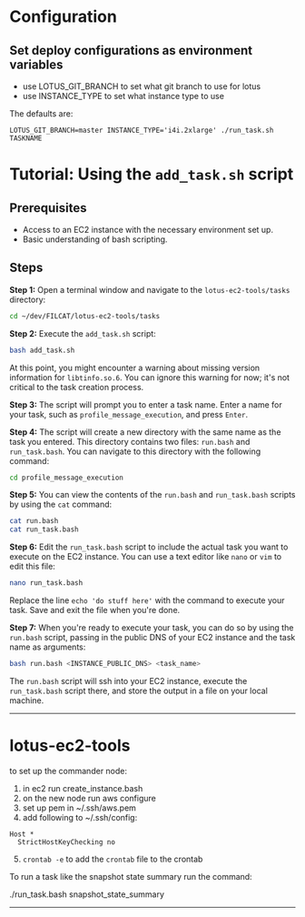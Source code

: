 
# Configuration

## Set deploy configurations as environment variables

- use LOTUS_GIT_BRANCH to set what git branch to use for lotus
- use INSTANCE_TYPE to set what instance type to use


The defaults are: 

```
LOTUS_GIT_BRANCH=master INSTANCE_TYPE='i4i.2xlarge' ./run_task.sh TASKNAME
```


# Tutorial: Using the `add_task.sh` script

## Prerequisites

- Access to an EC2 instance with the necessary environment set up.
- Basic understanding of bash scripting.

## Steps

**Step 1:** Open a terminal window and navigate to the `lotus-ec2-tools/tasks` directory:

```bash
cd ~/dev/FILCAT/lotus-ec2-tools/tasks
```

**Step 2:** Execute the `add_task.sh` script:

```bash
bash add_task.sh
```

At this point, you might encounter a warning about missing version information for `libtinfo.so.6`. You can ignore this warning for now; it's not critical to the task creation process.

**Step 3:** The script will prompt you to enter a task name. Enter a name for your task, such as `profile_message_execution`, and press `Enter`.

**Step 4:** The script will create a new directory with the same name as the task you entered. This directory contains two files: `run.bash` and `run_task.bash`. You can navigate to this directory with the following command:

```bash
cd profile_message_execution
```

**Step 5:** You can view the contents of the `run.bash` and `run_task.bash` scripts by using the `cat` command:

```bash
cat run.bash
cat run_task.bash
```

**Step 6:** Edit the `run_task.bash` script to include the actual task you want to execute on the EC2 instance. You can use a text editor like `nano` or `vim` to edit this file:

```bash
nano run_task.bash
```

Replace the line `echo 'do stuff here'` with the command to execute your task. Save and exit the file when you're done.

**Step 7:** When you're ready to execute your task, you can do so by using the `run.bash` script, passing in the public DNS of your EC2 instance and the task name as arguments:

```bash
bash run.bash <INSTANCE_PUBLIC_DNS> <task_name>
```

The `run.bash` script will ssh into your EC2 instance, execute the `run_task.bash` script there, and store the output in a file on your local machine.

---

# lotus-ec2-tools

to set up the commander node:

1. in ec2 run create_instance.bash
2. on the new node run aws configure
3. set up pem in ~/.ssh/aws.pem
4. add following to ~/.ssh/config:
```
Host *
  StrictHostKeyChecking no
```
5. `crontab -e` to add the `crontab` file to the crontab


To run a task like the snapshot state summary run the command:

./run_task.bash snapshot_state_summary


---

